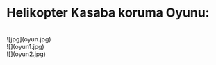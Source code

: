 <h1><b>Helikopter Kasaba koruma Oyunu:</b></h1><br>
![jpg](oyun.jpg)<br>
![](oyun1.jpg)<br>
![](oyun2.jpg)<br>

